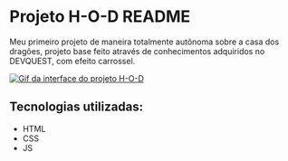 # Projeto H-O-D README
Meu primeiro projeto de maneira totalmente autônoma sobre a casa dos dragões, projeto base feito através de conhecimentos adquiridos no DEVQUEST, com efeito carrossel. 


[<img src="GIF Projeto H-O-D.gif" alt="Gif da interface do projeto H-O-D">](https://angelinfrp.github.io/Meu-Primeiro-projeto-H-O-D/)

## Tecnologias utilizadas:
- HTML
- CSS
- JS


